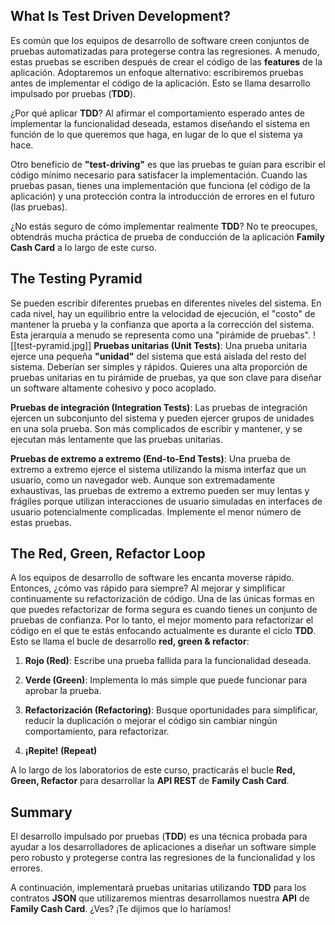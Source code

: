 ## What Is Test Driven Development?

Es común que los equipos de desarrollo de software creen conjuntos de pruebas automatizadas para protegerse contra las regresiones. A menudo, estas pruebas se escriben después de crear el código de las **features** de la aplicación. Adoptaremos un enfoque alternativo: escribiremos pruebas antes de implementar el código de la aplicación. Esto se llama desarrollo impulsado por pruebas (**TDD**).

¿Por qué aplicar **TDD**? Al afirmar el comportamiento esperado antes de implementar la funcionalidad deseada, estamos diseñando el sistema en función de lo que queremos que haga, en lugar de lo que el sistema ya hace.

Otro beneficio de **"test-driving"** es que las pruebas te guían para escribir el código mínimo necesario para satisfacer la implementación. Cuando las pruebas pasan, tienes una implementación que funciona (el código de la aplicación) y una protección contra la introducción de errores en el futuro (las pruebas).

¿No estás seguro de cómo implementar realmente **TDD**? No te preocupes, obtendrás mucha práctica de prueba de conducción de la aplicación **Family Cash Card** a lo largo de este curso.

## The Testing Pyramid

Se pueden escribir diferentes pruebas en diferentes niveles del sistema. En cada nivel, hay un equilibrio entre la velocidad de ejecución, el "costo" de mantener la prueba y la confianza que aporta a la corrección del sistema. Esta jerarquía a menudo se representa como una "pirámide de pruebas".
![[test-pyramid.jpg]]
**Pruebas unitarias (Unit Tests)**: Una prueba unitaria ejerce una pequeña **"unidad"** del sistema que está aislada del resto del sistema. Deberían ser simples y rápidos. Quieres una alta proporción de pruebas unitarias en tu pirámide de pruebas, ya que son clave para diseñar un software altamente cohesivo y poco acoplado.

**Pruebas de integración (Integration Tests)**: Las pruebas de integración ejercen un subconjunto del sistema y pueden ejercer grupos de unidades en una sola prueba. Son más complicados de escribir y mantener, y se ejecutan más lentamente que las pruebas unitarias.

**Pruebas de extremo a extremo (End-to-End Tests)**: Una prueba de extremo a extremo ejerce el sistema utilizando la misma interfaz que un usuario, como un navegador web. Aunque son extremadamente exhaustivas, las pruebas de extremo a extremo pueden ser muy lentas y frágiles porque utilizan interacciones de usuario simuladas en interfaces de usuario potencialmente complicadas. Implemente el menor número de estas pruebas.

## The Red, Green, Refactor Loop

A los equipos de desarrollo de software les encanta moverse rápido. Entonces, ¿cómo vas rápido para siempre? Al mejorar y simplificar continuamente su refactorización de código. Una de las únicas formas en que puedes refactorizar de forma segura es cuando tienes un conjunto de pruebas de confianza. Por lo tanto, el mejor momento para refactorizar el código en el que te estás enfocando actualmente es durante el ciclo **TDD**. Esto se llama el bucle de desarrollo **red, green & refactor**:

1. **Rojo (Red)**: Escribe una prueba fallida para la funcionalidad deseada.

2. **Verde (Green)**: Implementa lo más simple que puede funcionar para aprobar la prueba.

3. **Refactorización (Refactoring)**: Busque oportunidades para simplificar, reducir la duplicación o mejorar el código sin cambiar ningún comportamiento, para refactorizar.

4. **¡Repite! (Repeat)**

A lo largo de los laboratorios de este curso, practicarás el bucle **Red, Green, Refactor** para desarrollar la **API REST** de **Family Cash Card**.

## Summary
El desarrollo impulsado por pruebas (**TDD**) es una técnica probada para ayudar a los desarrolladores de aplicaciones a diseñar un software simple pero robusto y protegerse contra las regresiones de la funcionalidad y los errores.

A continuación, implementará pruebas unitarias utilizando **TDD** para los contratos **JSON** que utilizaremos mientras desarrollamos nuestra **API** de **Family Cash Card**. ¿Ves? ¡Te dijimos que lo haríamos!